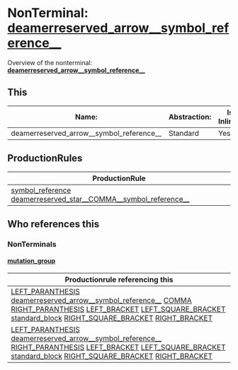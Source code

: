 # NonTerminal: **[deamerreserved_arrow__symbol_reference__](./deamerreserved_arrow__symbol_reference__.md)**

Overview of the nonterminal: **[deamerreserved_arrow__symbol_reference__](./deamerreserved_arrow__symbol_reference__.md)**



## This

| Name:                | Abstraction:    | Is Inlined |
| -------------------- | --------------- | ---------- |
| deamerreserved_arrow__symbol_reference__ | Standard | Yes |



## ProductionRules

| ProductionRule |
| ---- |
| [symbol_reference](./symbol_reference.md) [deamerreserved_star__COMMA__symbol_reference__](./deamerreserved_star__COMMA__symbol_reference__.md)  |




## Who references this

### NonTerminals


#### [mutation_group](./../Grammar/mutation_group.md)

| Productionrule referencing this                      |
| ---------------------------------------------------- |
| [LEFT_PARANTHESIS](./../Lexicon/LEFT_PARANTHESIS.md) [deamerreserved_arrow__symbol_reference__](./deamerreserved_arrow__symbol_reference__.md) [COMMA](./../Lexicon/COMMA.md) [RIGHT_PARANTHESIS](./../Lexicon/RIGHT_PARANTHESIS.md) [LEFT_BRACKET](./../Lexicon/LEFT_BRACKET.md) [LEFT_SQUARE_BRACKET](./../Lexicon/LEFT_SQUARE_BRACKET.md) [standard_block](./standard_block.md) [RIGHT_SQUARE_BRACKET](./../Lexicon/RIGHT_SQUARE_BRACKET.md) [RIGHT_BRACKET](./../Lexicon/RIGHT_BRACKET.md)  |
| [LEFT_PARANTHESIS](./../Lexicon/LEFT_PARANTHESIS.md) [deamerreserved_arrow__symbol_reference__](./deamerreserved_arrow__symbol_reference__.md) [RIGHT_PARANTHESIS](./../Lexicon/RIGHT_PARANTHESIS.md) [LEFT_BRACKET](./../Lexicon/LEFT_BRACKET.md) [LEFT_SQUARE_BRACKET](./../Lexicon/LEFT_SQUARE_BRACKET.md) [standard_block](./standard_block.md) [RIGHT_SQUARE_BRACKET](./../Lexicon/RIGHT_SQUARE_BRACKET.md) [RIGHT_BRACKET](./../Lexicon/RIGHT_BRACKET.md)  |



